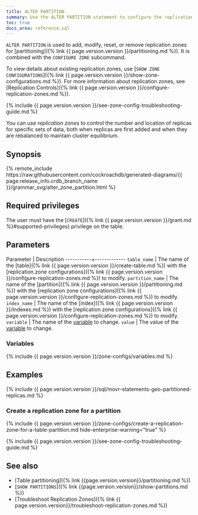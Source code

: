 ```yaml
---
title: ALTER PARTITION
summary: Use the ALTER PARTITION statement to configure the replication zone for a partition.
toc: true
docs_area: reference.sql
---
```


`ALTER PARTITION` is used to add, modify, reset, or remove replication zones for [partitioning]({% link {{ page.version.version }}/partitioning.md %}). It is combined with the `CONFIGURE ZONE` subcommand.

To view details about existing replication zones, use [`SHOW ZONE CONFIGURATIONS`]({% link {{ page.version.version }}/show-zone-configurations.md %}). For more information about replication zones, see [Replication Controls]({% link {{ page.version.version }}/configure-replication-zones.md %}).

{% include {{ page.version.version }}/see-zone-config-troubleshooting-guide.md %}

You can use *replication zones* to control the number and location of replicas for specific sets of data, both when replicas are first added and when they are rebalanced to maintain cluster equilibrium.



## Synopsis

<div>
{% remote_include https://raw.githubusercontent.com/cockroachdb/generated-diagrams/{{ page.release_info.crdb_branch_name }}/grammar_svg/alter_zone_partition.html %}
</div>

## Required privileges

The user must have the [`CREATE`]({% link {{ page.version.version }}/grant.md %}#supported-privileges) privilege on the table.

## Parameters

 Parameter | Description
-----------+-------------
`table_name` | The name of the [table]({% link {{ page.version.version }}/create-table.md %}) with the [replication zone configurations]({% link {{ page.version.version }}/configure-replication-zones.md %}) to modify.
`partition_name` | The name of the [partition]({% link {{ page.version.version }}/partitioning.md %}) with the [replication zone configurations]({% link {{ page.version.version }}/configure-replication-zones.md %}) to modify.
`index_name` | The name of the [index]({% link {{ page.version.version }}/indexes.md %}) with the [replication zone configurations]({% link {{ page.version.version }}/configure-replication-zones.md %}) to modify.
`variable` | The name of the [variable](#variables) to change.
`value` | The value of the [variable](#variables) to change.

### Variables

{% include {{ page.version.version }}/zone-configs/variables.md %}

## Examples

{% include {{ page.version.version }}/sql/movr-statements-geo-partitioned-replicas.md %}

### Create a replication zone for a partition

{% include {{ page.version.version }}/zone-configs/create-a-replication-zone-for-a-table-partition.md hide-enterprise-warning="true" %}

{% include {{ page.version.version }}/see-zone-config-troubleshooting-guide.md %}

## See also

- [Table partitioning]({% link {{page.version.version}}/partitioning.md %})
- [`SHOW PARTITIONS`]({% link {{page.version.version}}/show-partitions.md %})
- [Troubleshoot Replication Zones]({% link {{ page.version.version}}/troubleshoot-replication-zones.md %})
